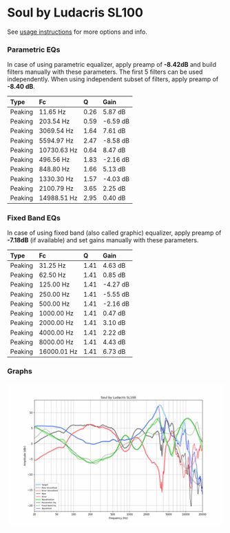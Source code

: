 # Soul by Ludacris SL100
See [usage instructions](https://github.com/jaakkopasanen/AutoEq#usage) for more options and info.

### Parametric EQs
In case of using parametric equalizer, apply preamp of **-8.42dB** and build filters manually
with these parameters. The first 5 filters can be used independently.
When using independent subset of filters, apply preamp of **-8.40 dB**.

| Type    | Fc          |    Q | Gain     |
|:--------|:------------|:-----|:---------|
| Peaking | 11.65 Hz    | 0.26 | 5.87 dB  |
| Peaking | 203.54 Hz   | 0.59 | -6.59 dB |
| Peaking | 3069.54 Hz  | 1.64 | 7.61 dB  |
| Peaking | 5594.97 Hz  | 2.47 | -8.58 dB |
| Peaking | 10730.63 Hz | 0.64 | 8.47 dB  |
| Peaking | 496.56 Hz   | 1.83 | -2.16 dB |
| Peaking | 848.80 Hz   | 1.66 | 5.13 dB  |
| Peaking | 1330.30 Hz  | 1.57 | -4.03 dB |
| Peaking | 2100.79 Hz  | 3.65 | 2.25 dB  |
| Peaking | 14988.51 Hz | 2.95 | 0.40 dB  |

### Fixed Band EQs
In case of using fixed band (also called graphic) equalizer, apply preamp of **-7.18dB**
(if available) and set gains manually with these parameters.

| Type    | Fc          |    Q | Gain     |
|:--------|:------------|:-----|:---------|
| Peaking | 31.25 Hz    | 1.41 | 4.63 dB  |
| Peaking | 62.50 Hz    | 1.41 | 0.85 dB  |
| Peaking | 125.00 Hz   | 1.41 | -4.27 dB |
| Peaking | 250.00 Hz   | 1.41 | -5.55 dB |
| Peaking | 500.00 Hz   | 1.41 | -2.16 dB |
| Peaking | 1000.00 Hz  | 1.41 | 0.47 dB  |
| Peaking | 2000.00 Hz  | 1.41 | 3.10 dB  |
| Peaking | 4000.00 Hz  | 1.41 | 2.22 dB  |
| Peaking | 8000.00 Hz  | 1.41 | 4.43 dB  |
| Peaking | 16000.01 Hz | 1.41 | 6.73 dB  |

### Graphs
![](./Soul%20by%20Ludacris%20SL100.png)